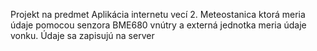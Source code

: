 Projekt na predmet Aplikácia internetu vecí 2. 
Meteostanica ktorá meria údaje pomocou senzora BME680 vnútry a externá jednotka meria údaje vonku. Údaje sa zapisujú na server
